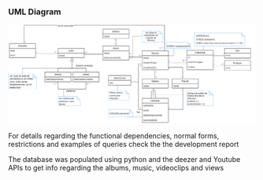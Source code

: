 ### UML Diagram ###

![image-20220224022333919](docs/ConceitoFinal.drawio%20(1).png)

For details regarding the functional dependencies, normal forms, restrictions and examples of queries check the the development report

The database was populated using python and the deezer and Youtube APIs to get info regarding the albums, music, videoclips and views

